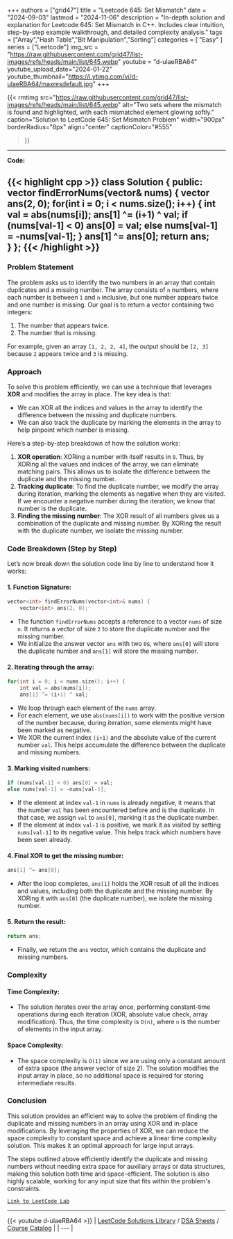 
+++
authors = ["grid47"]
title = "Leetcode 645: Set Mismatch"
date = "2024-09-03"
lastmod = "2024-11-06"
description = "In-depth solution and explanation for Leetcode 645: Set Mismatch in C++. Includes clear intuition, step-by-step example walkthrough, and detailed complexity analysis."
tags = ["Array","Hash Table","Bit Manipulation","Sorting"]
categories = [
    "Easy"
]
series = ["Leetcode"]
img_src = "https://raw.githubusercontent.com/grid47/list-images/refs/heads/main/list/645.webp"
youtube = "d-ulaeRBA64"
youtube_upload_date="2024-01-22"
youtube_thumbnail="https://i.ytimg.com/vi/d-ulaeRBA64/maxresdefault.jpg"
+++


{{< rmtimg 
    src="https://raw.githubusercontent.com/grid47/list-images/refs/heads/main/list/645.webp" 
    alt="Two sets where the mismatch is found and highlighted, with each mismatched element glowing softly."
    caption="Solution to LeetCode 645: Set Mismatch Problem"
    width="900px"
    borderRadius="8px"
    align="center" 
    captionColor="#555"
>}}
---
**Code:**

{{< highlight cpp >}}
class Solution {
public:
    vector<int> findErrorNums(vector<int>& nums) {
        vector<int> ans(2, 0);
        for(int i = 0; i < nums.size(); i++) {
            int val = abs(nums[i]);
            ans[1] ^= (i+1) ^ val;
            if (nums[val-1] < 0) ans[0] = val;
            else nums[val-1] = -nums[val-1];
        }
        ans[1] ^= ans[0];
        return ans;        
    }
};
{{< /highlight >}}
---

### Problem Statement

The problem asks us to identify the two numbers in an array that contain duplicates and a missing number. The array consists of `n` numbers, where each number is between `1` and `n` inclusive, but one number appears twice and one number is missing. Our goal is to return a vector containing two integers:
1. The number that appears twice.
2. The number that is missing.

For example, given an array `[1, 2, 2, 4]`, the output should be `[2, 3]` because `2` appears twice and `3` is missing.

### Approach

To solve this problem efficiently, we can use a technique that leverages **XOR** and modifies the array in place. The key idea is that:
- We can XOR all the indices and values in the array to identify the difference between the missing and duplicate numbers.
- We can also track the duplicate by marking the elements in the array to help pinpoint which number is missing.

Here’s a step-by-step breakdown of how the solution works:
1. **XOR operation**: XORing a number with itself results in `0`. Thus, by XORing all the values and indices of the array, we can eliminate matching pairs. This allows us to isolate the difference between the duplicate and the missing number.
2. **Tracking duplicate**: To find the duplicate number, we modify the array during iteration, marking the elements as negative when they are visited. If we encounter a negative number during the iteration, we know that number is the duplicate.
3. **Finding the missing number**: The XOR result of all numbers gives us a combination of the duplicate and missing number. By XORing the result with the duplicate number, we isolate the missing number.

### Code Breakdown (Step by Step)

Let’s now break down the solution code line by line to understand how it works:

#### 1. **Function Signature**:
```cpp
vector<int> findErrorNums(vector<int>& nums) {
    vector<int> ans(2, 0);
```
- The function `findErrorNums` accepts a reference to a vector `nums` of size `n`. It returns a vector of size `2` to store the duplicate number and the missing number.
- We initialize the answer vector `ans` with two `0`s, where `ans[0]` will store the duplicate number and `ans[1]` will store the missing number.

#### 2. **Iterating through the array**:
```cpp
for(int i = 0; i < nums.size(); i++) {
    int val = abs(nums[i]);
    ans[1] ^= (i+1) ^ val;
```
- We loop through each element of the `nums` array.
- For each element, we use `abs(nums[i])` to work with the positive version of the number because, during iteration, some elements might have been marked as negative.
- We XOR the current index `(i+1)` and the absolute value of the current number `val`. This helps accumulate the difference between the duplicate and missing numbers.

#### 3. **Marking visited numbers**:
```cpp
if (nums[val-1] < 0) ans[0] = val;
else nums[val-1] = -nums[val-1];
```
- If the element at index `val-1` in `nums` is already negative, it means that the number `val` has been encountered before and is the duplicate. In that case, we assign `val` to `ans[0]`, marking it as the duplicate number.
- If the element at index `val-1` is positive, we mark it as visited by setting `nums[val-1]` to its negative value. This helps track which numbers have been seen already.

#### 4. **Final XOR to get the missing number**:
```cpp
ans[1] ^= ans[0];
```
- After the loop completes, `ans[1]` holds the XOR result of all the indices and values, including both the duplicate and the missing number. By XORing it with `ans[0]` (the duplicate number), we isolate the missing number.

#### 5. **Return the result**:
```cpp
return ans;
```
- Finally, we return the `ans` vector, which contains the duplicate and missing numbers.

### Complexity

#### Time Complexity:
- The solution iterates over the array once, performing constant-time operations during each iteration (XOR, absolute value check, array modification). Thus, the time complexity is `O(n)`, where `n` is the number of elements in the input array.

#### Space Complexity:
- The space complexity is `O(1)` since we are using only a constant amount of extra space (the answer vector of size 2). The solution modifies the input array in place, so no additional space is required for storing intermediate results.

### Conclusion

This solution provides an efficient way to solve the problem of finding the duplicate and missing numbers in an array using XOR and in-place modifications. By leveraging the properties of XOR, we can reduce the space complexity to constant space and achieve a linear time complexity solution. This makes it an optimal approach for large input arrays.

The steps outlined above efficiently identify the duplicate and missing numbers without needing extra space for auxiliary arrays or data structures, making this solution both time and space-efficient. The solution is also highly scalable, working for any input size that fits within the problem's constraints.

[`Link to LeetCode Lab`](https://leetcode.com/problems/set-mismatch/description/)

---
{{< youtube d-ulaeRBA64 >}}
| [LeetCode Solutions Library](https://grid47.xyz/leetcode/) / [DSA Sheets](https://grid47.xyz/sheets/) / [Course Catalog](https://grid47.xyz/courses/) |
| --- |
